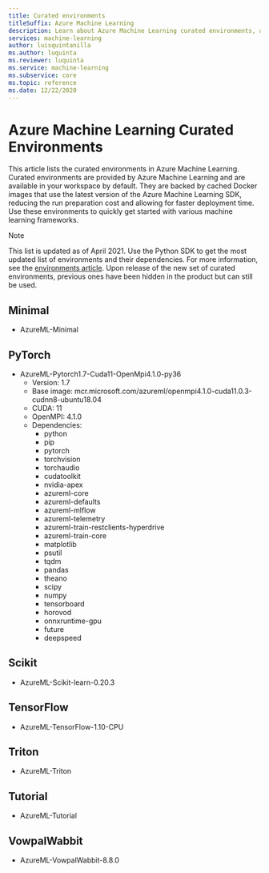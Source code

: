 ```yaml
---
title: Curated environments
titleSuffix: Azure Machine Learning
description: Learn about Azure Machine Learning curated environments, a set of pre-configured environments that help reduce experiment and deployment preparation times.
services: machine-learning
author: luisquintanilla
ms.author: luquinta
ms.reviewer: luquinta
ms.service: machine-learning
ms.subservice: core
ms.topic: reference
ms.date: 12/22/2020
---
```


# Azure Machine Learning Curated Environments

This article lists the curated environments in Azure Machine Learning. Curated environments are provided by Azure Machine Learning and are available in your workspace by default. They are backed by cached Docker images that use the latest version of the Azure Machine Learning SDK, reducing the run preparation cost and allowing for faster deployment time. Use these environments to quickly get started with various machine learning frameworks.

> [!NOTE]
> This list is updated as of April 2021. Use the Python SDK to get the most updated list of environments and their dependencies. For more information, see the [environments article](./how-to-use-environments.md#use-a-curated-environment). Upon release of the new set of curated environments, previous ones have been hidden in the product but can still be used. 

## Minimal

- AzureML-Minimal

## PyTorch
- AzureML-Pytorch1.7-Cuda11-OpenMpi4.1.0-py36
     - Version: 1.7
     - Base image: mcr.microsoft.com/azureml/openmpi4.1.0-cuda11.0.3-cudnn8-ubuntu18.04
     - CUDA: 11
     - OpenMPI: 4.1.0
     - Dependencies:
        - python
        - pip
        - pytorch
        - torchvision
        - torchaudio
        - cudatoolkit
        - nvidia-apex
        - azureml-core
        - azureml-defaults
        - azureml-mlflow
        - azureml-telemetry
        - azureml-train-restclients-hyperdrive
        - azureml-train-core
        - matplotlib
        - psutil
        - tqdm
        - pandas
        - theano
        - scipy
        - numpy
        - tensorboard
        - horovod
        - onnxruntime-gpu
        - future
        - deepspeed


## Scikit

- AzureML-Scikit-learn-0.20.3

## TensorFlow

- AzureML-TensorFlow-1.10-CPU

## Triton

- AzureML-Triton

## Tutorial

- AzureML-Tutorial

## VowpalWabbit

- AzureML-VowpalWabbit-8.8.0
